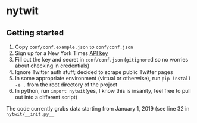 # nytwit

## Getting started
1. Copy `conf/conf.example.json` to `conf/conf.json`
2. Sign up for a New York Times [API key](https://developer.nytimes.com/)
3. Fill out the key and secret in `conf/conf.json` (`gitignore`d so no worries about checking in credentials)
4. Ignore Twitter auth stuff; decided to scrape public Twitter pages
5. In some appropriate environment (virtual or otherwise), run `pip install -e .` from the root directory of the project
6. In python, run `import nytwit`(yes, I know this is insanity, feel free to pull out into a different script)

The code currently grabs data starting from January 1, 2019 (see line 32 in `nytwit/__init.py__`
